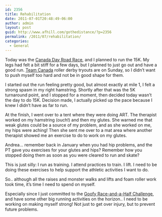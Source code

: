 ```yaml
---
id: 2356
title: Rehabilitation
date: 2011-07-01T20:48:49-06:00
author: admin
layout: post
guid: http://www.afhill.com/gothedistance/?p=2356
permalink: /2011/07/rehabilitation/
categories:
  - General
---
```

Today was the [Canada Day Road Race](http://www.events.runningroom.com/site/?raceId=6395), and I planned to run the 15K. My legs had felt a bit stiff for a few days, but I planned to just go out and have a good run. [Team Canada](http://www.bloodandthundermag.com/WorldCup2011.htm) roller derby tryouts are on Sunday, so I didn&#8217;t want to push myself too hard and not be in good shape for them. 

I started out the run feeling pretty good, but almost exactly at mile 1, I felt a strong spasm in my right hamstring. Shortly after that was the 5K turnaround point, and I stopped for a moment, then decided today wasn&#8217;t the day to do 15K. Decision made, I actually picked up the pace because I knew I didn&#8217;t have as far to run. 

At the finish, I went over to a tent where they were doing ART. The therapist worked on my hamstring (ouch!) and then my glutes. She warned me that weak glutes could be a source of my problem, and as she worked on me, my hips were aching! Then she sent me over to a mat area where another therapist showed me an exercise to do to work on my glutes. 

Andrea&#8230; remember back in January when you had hip problems, and the PT gave you exercises for your glutes and hips? Remember how you stopped doing them as soon as you were cleared to run and skate? 

This is just silly: I run as training. I attend practices to train. I lift. I need to be doing these exercises to help support the athletic activities I want to do. 

So.. although all the raises and monster walks and lifts and foam roller work took time, it&#8217;s time I need to spend on myself. 

Especially since I just committed to the [Goofy Race-and-a-Half Challenge](http://espnwwos.disney.go.com/events/rundisney/wdw-marathon/), and have some other big running activities on the horizon.. I need to be working on making myself strong! Not just to get over injury, but to prevent future problems.